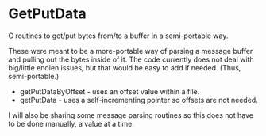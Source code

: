 # GetPutData
C routines to get/put bytes from/to a buffer in a semi-portable way.

These were meant to be a more-portable way of parsing a message buffer and pulling out the bytes inside of it. The code currently does not deal with big/little endien issues, but that would be easy to add if needed. (Thus, semi-portable.)

* getPutDataByOffset - uses an offset value within a file.
* getPutData - uses a self-incrementing pointer so offsets are not needed.

I will also be sharing some message parsing routines so this does not have to be done manually, a value at a time.
